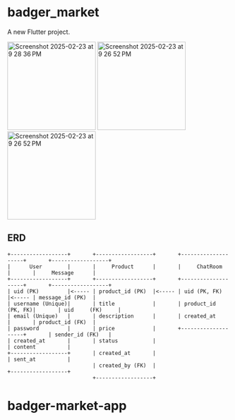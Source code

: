 # badger_market

A new Flutter project.


<img width="200" alt="Screenshot 2025-02-23 at 9 28 36 PM" src="https://github.com/user-attachments/assets/54e78208-9479-47df-b651-d17fdfc7dc28" />

<img width="200" alt="Screenshot 2025-02-23 at 9 26 52 PM" src="https://github.com/user-attachments/assets/474b2279-e7bc-4604-8228-c169ea5832f1" />

<img width="200" alt="Screenshot 2025-02-23 at 9 26 52 PM" src="https://github.com/user-attachments/assets/a97c8e81-0199-4a0a-9040-1d7b720daa94" />


## ERD
```
+------------------+       +------------------+       +--------------------+       +------------------+
|      User        |       |     Product      |       |     ChatRoom       |       |     Message      |
+------------------+       +------------------+       +--------------------+       +------------------+
| uid (PK)         |<----- | product_id (PK)  |<----- | uid (PK, FK)       |<----- | message_id (PK)  |
| username (Unique)|       | title            |       | product_id (PK, FK)|       | uid     (FK)     |
| email (Unique)   |       | description      |       | created_at         |       | product_id (FK)  |
| password         |       | price            |       +--------------------+       | sender_id (FK)   |
| created_at       |       | status           |                                    | content          |
+------------------+       | created_at       |                                    | sent_at          |
                           | created_by (FK)  |                                    +------------------+
                           +------------------+
```
# badger-market-app
